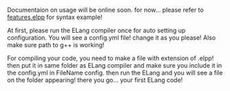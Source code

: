 Documentaion on usage will be online soon. for now... please refer to [features.elpp](https://github.com/ElhamAryanpur/ELang/blob/master/features.elpp) for syntax example!

At first, please run the ELang compiler once for auto setting up configuration. You will see a config.yml file! change it as you please! Also make sure path to g++ is working!

For compiling your code, you need to make a file with extension of .elpp! then put it in same folder as ELang compiler and make sure you include it in the config.yml in FileName config. then run the ELang and you will see a file on the folder appearing! there you go... your first ELang code!